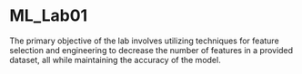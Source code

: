 # ML_Lab01
The primary objective of the lab involves utilizing techniques for feature selection and engineering to decrease the number of features in a provided dataset, all while maintaining the accuracy of the model.

